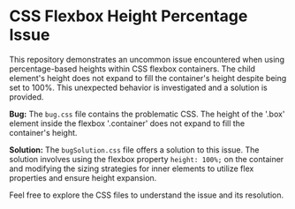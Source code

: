 # CSS Flexbox Height Percentage Issue

This repository demonstrates an uncommon issue encountered when using percentage-based heights within CSS flexbox containers.  The child element's height does not expand to fill the container's height despite being set to 100%.  This unexpected behavior is investigated and a solution is provided.

**Bug:** The `bug.css` file contains the problematic CSS. The height of the '.box' element inside the flexbox '.container' does not expand to fill the container's height.

**Solution:** The `bugSolution.css` file offers a solution to this issue. The solution involves using the flexbox property `height: 100%;` on the container and modifying the sizing strategies for inner elements to utilize flex properties and ensure height expansion.

Feel free to explore the CSS files to understand the issue and its resolution.